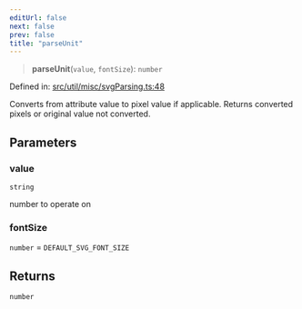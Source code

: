 ```yaml
---
editUrl: false
next: false
prev: false
title: "parseUnit"
---
```


> **parseUnit**(`value`, `fontSize`): `number`

Defined in: [src/util/misc/svgParsing.ts:48](https://github.com/fabricjs/fabric.js/blob/9a792f4b7b8031f02ec7ea4ce8c99f810e45cfec/src/util/misc/svgParsing.ts#L48)

Converts from attribute value to pixel value if applicable.
Returns converted pixels or original value not converted.

## Parameters

### value

`string`

number to operate on

### fontSize

`number` = `DEFAULT_SVG_FONT_SIZE`

## Returns

`number`
